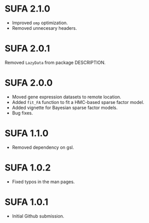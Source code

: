 # SUFA 2.1.0

-   Improved `omp` optimization.
-   Removed unnecesary headers.

# SUFA 2.0.1

Removed `LazyData` from package DESCRIPTION.

# SUFA 2.0.0

-   Moved gene expression datasets to remote location.
-   Added `fit_FA` function to fit a HMC-based sparse factor model.
-   Added vignette for Bayesian sparse factor models.
-   Bug fixes.

# SUFA 1.1.0

-   Removed dependency on gsl.

# SUFA 1.0.2

-   Fixed typos in the man pages.

# SUFA 1.0.1

-   Initial Github submission.
